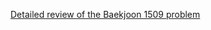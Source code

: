 [Detailed review of the Baekjoon 1509 problem](https://choicube84.github.io/study/2024/01/28/baekjoon_1509.html)